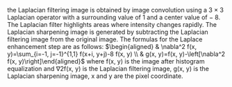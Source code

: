 the Laplacian filtering image is obtained by 
image convolution using a 3 × 3 Laplacian operator with a surrounding 
value of 1 and a center value of − 8. The Laplacian filter highlights areas 
where intensity changes rapidly. The Laplacian sharpening image is 
generated by subtracting the Laplacian filtering image from the original 
image. The formulas for the Laplace 
enhancement step are as follows: 
$\begin{aligned} & \nabla^2 f(x, y)=\sum_{i=-1, j=-1}^{1,1} f(x+i, y+j)-8 f(x, y) \\ & g(x, y)=f(x, y)-\left[\nabla^2 f(x, y)\right]\end{aligned}$
where f(x, y) is the image after histogram equalization and ∇2f(x, y) is 
the Laplacian filtering image, g(x, y) is the Laplacian sharpening image, 
x and y are the pixel coordinate.
